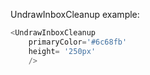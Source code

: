 UndrawInboxCleanup example:
```js 
<UndrawInboxCleanup
    primaryColor='#6c68fb'
    height= '250px'
    />
```